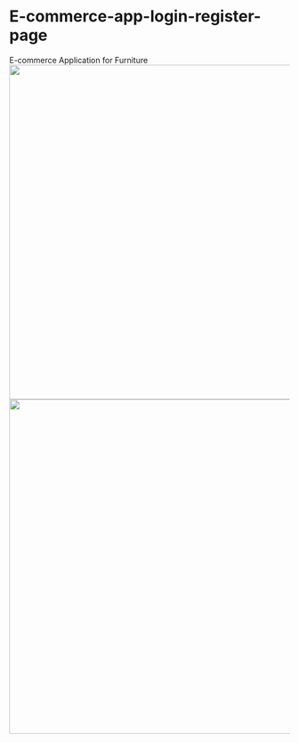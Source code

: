 # E-commerce-app-login-register-page
E-commerce Application for Furniture  
<img src="https://user-images.githubusercontent.com/104012041/164051824-30bec18f-d456-49c7-86d3-bb2c52646534.png" height="600">
<img src="https://user-images.githubusercontent.com/104012041/164051836-3e42d6a9-a21b-4700-a5ac-00daed6e7c6c.png" height="600">
